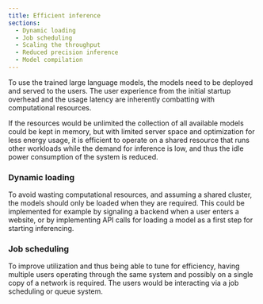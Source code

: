 ```yaml
---
title: Efficient inference
sections:
  - Dynamic loading
  - Job scheduling
  - Scaling the throughput
  - Reduced precision inference
  - Model compilation
---
```


To use the trained large language models, the models need to be deployed and served to the users. The user experience from the initial startup overhead and the usage latency are inherently combatting with computational resources. 

If the resources would be unlimited the collection of all available models could be kept in memory, but with limited server space and optimization for less energy usage, it is efficient to operate on a shared resource that runs other workloads while the demand for inference is low, and thus the idle power consumption of the system is reduced. 

### Dynamic loading
 
To avoid wasting computational resources, and assuming a shared cluster, the models should only be loaded when they are required. This could be implemented for example by signaling a backend when a user enters a website, or by implementing API calls for loading a model as a first step for starting inferencing. 

### Job scheduling

To improve utilization and thus being able to tune for efficiency, having multiple users operating through the same system and possibly on a single copy of a network is required. The users would be interacting via a job scheduling or queue system.
